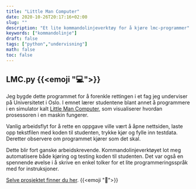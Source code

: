 ```yaml
---
title: "Little Man Computer"
date: 2020-10-26T20:17:16+02:00
slug: ""
description: "Et lite kommandolinjeverktøy for å kjøre lmc-programmer"
keywords: ["kommandolinje"]
draft: false
tags: ["python","undervisning"]
math: false
toc: false
---
```


## LMC.py {{<emoji ":computer:">}}

Jeg bygde dette programmet for å forenkle rettingen i et fag jeg underviser på Universitetet i Oslo. I emnet lærer studentene blant annet å programmere i en simulator kalt [Little Man Computer](https://www.peterhigginson.co.uk/LMC), som visualiserer hvordan prosessoren i en maskin fungerer. 

Vanlig arbeidsflyt for å rette en oppgave ville vært å åpne nettsiden, laste opp tekstfilen med koden til studenten, trykke kjør og fylle inn testdata. Deretter observere om programmet kjører som det skal.

Dette blir fort ganske arbeidskrevende. Kommandolinjeverktøyet lot meg automatisere både kjøring og testing koden til studenten. Det var også en spennende øvelse i å skrive en enkel tolker for et lite programmeringsspråk med for instruksjoner. 

[Selve prosjektet finner du her](https://github.com/olavaga/lmc). {{<emoji ":rocket:">}} 

